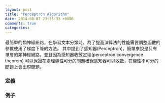```yaml
---
layout: post
title: "Perceptron Algorithm"
date: 2014-08-07 23:35:33 +0800
comments: true
categories: 
---
```


<!-- more -->

最簡單的類神經網路，在學習文本分類時，為了提高演算法的性能需要調整函數的參數使用了梯度下降的方法。
其中提到了感知器(Perceptron)，簡單來說是只有單層的類神經網路，並且因為感知器收斂定理(perceptron convergence theorem)
可以保證在處理線性可分的問題確保感知器可以收斂，在線性不可分的問題上會出現問題。


### 定義

### 例子